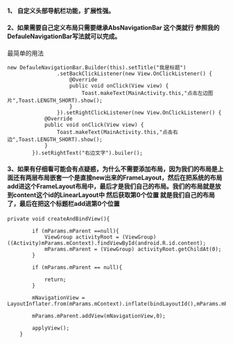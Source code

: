 #### 1、 自定义头部导航栏功能，扩展性强。

#### 2、如果需要自己定义布局只需要继承AbsNavigationBar 这个类就行 参照我的DefauleNavigationBar写法就可以完成。

最简单的用法

```
new DefauleNavigationBar.Builder(this).setTitle("我是标题")
                .setBackClickListener(new View.OnClickListener() {
                    @Override
                    public void onClick(View view) {
                        Toast.makeText(MainActivity.this,"点击左边图片",Toast.LENGTH_SHORT).show();
                    }
                }).setRightClickListener(new View.OnClickListener() {
            @Override
            public void onClick(View view) {
                Toast.makeText(MainActivity.this,"点击右边",Toast.LENGTH_SHORT).show();
            }
        }).setRightText("右边文字").builer();
```
#### 3、如果有仔细看可能会有点疑惑，为什么不需要添加布局，因为我们的布局是上面还有两层布局嵌套一个是直接new出来的FrameLayout，然后在把系统的布局add进这个FrameLayout布局中，最后才是我们自己的布局。我们的布局就是放到content这个id的LinearLayout中 然后获取第0个位置 就是我们自己的布局了，最后在把这个标题栏add进第0个位置


```
private void createAndBindView(){

        if (mParams.mParent ==null){
            ViewGroup activityRoot = (ViewGroup)((Activity)mParams.mContext).findViewById(android.R.id.content);
            mParams.mParent = (ViewGroup) activityRoot.getChildAt(0);
        }

        if (mParams.mParent == null){

            return;
        }

        mNavigationView = LayoutInflater.from(mParams.mContext).inflate(bindLayoutId(),mParams.mParent,false);

        mParams.mParent.addView(mNavigationView,0);

        applyView();
    }

```

